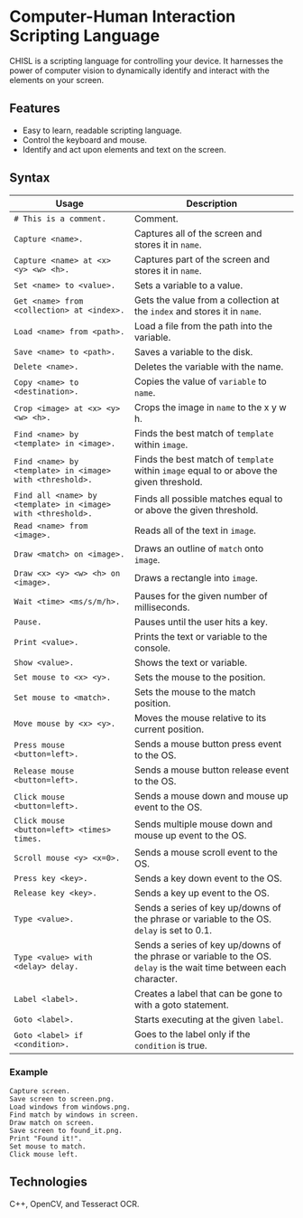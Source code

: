 # Computer-Human Interaction Scripting Language
CHISL is a scripting language for controlling your device. It harnesses the power of computer vision to dynamically identify and interact with the elements on your screen.

## Features
- Easy to learn, readable scripting language.
- Control the keyboard and mouse.
- Identify and act upon elements and text on the screen.

## Syntax
| Usage | Description |
|---|---|
| `# This is a comment.` | Comment. |
| `Capture <name>.` | Captures all of the screen and stores it in `name`. |
| `Capture <name> at <x> <y> <w> <h>.` | Captures part of the screen and stores it in `name`. |
| `Set <name> to <value>.` | Sets a variable to a value. |
| `Get <name> from <collection> at <index>.` | Gets the value from a collection at the `index` and stores it in `name`. |
| `Load <name> from <path>.` | Load a file from the path into the variable. |
| `Save <name> to <path>.` | Saves a variable to the disk. |
| `Delete <name>.` | Deletes the variable with the name. |
| `Copy <name> to <destination>.` | Copies the value of `variable` to `name`. |
| `Crop <image> at <x> <y> <w> <h>.` | Crops the image in `name` to the x y w h. |
| `Find <name> by <template> in <image>.` | Finds the best match of `template` within `image`. |
| `Find <name> by <template> in <image> with <threshold>.` | Finds the best match of `template` within `image` equal to or above the given threshold. |
| `Find all <name> by <template> in <image> with <threshold>.` | Finds all possible matches equal to or above the given threshold. |
| `Read <name> from <image>.` | Reads all of the text in `image`. |
| `Draw <match> on <image>.` | Draws an outline of `match` onto `image`. |
| `Draw <x> <y> <w> <h> on <image>.` | Draws a rectangle into `image`. |
| `Wait <time> <ms/s/m/h>.` | Pauses for the given number of milliseconds. |
| `Pause.` | Pauses until the user hits a key. |
| `Print <value>.` | Prints the text or variable to the console. |
| `Show <value>.` | Shows the text or variable. |
| `Set mouse to <x> <y>.` | Sets the mouse to the position. |
| `Set mouse to <match>.` | Sets the mouse to the match position. |
| `Move mouse by <x> <y>.` | Moves the mouse relative to its current position. |
| `Press mouse <button=left>.` | Sends a mouse button press event to the OS. |
| `Release mouse <button=left>.` | Sends a mouse button release event to the OS. |
| `Click mouse <button=left>.` | Sends a mouse down and mouse up event to the OS. |
| `Click mouse <button=left> <times> times.` | Sends multiple mouse down and mouse up event to the OS. |
| `Scroll mouse <y> <x=0>.` | Sends a mouse scroll event to the OS. |
| `Press key <key>.` | Sends a key down event to the OS. |
| `Release key <key>.` | Sends a key up event to the OS. |
| `Type <value>.` | Sends a series of key up/downs of the phrase or variable to the OS. `delay` is set to 0.1. |
| `Type <value> with <delay> delay.` | Sends a series of key up/downs of the phrase or variable to the OS. `delay` is the wait time between each character. |
| `Label <label>.` | Creates a label that can be gone to with a goto statement. |
| `Goto <label>.` | Starts executing at the given `label`. |
| `Goto <label> if <condition>.` | Goes to the label only if the `condition` is true. |

### Example
    Capture screen.
    Save screen to screen.png.
    Load windows from windows.png.
    Find match by windows in screen.
    Draw match on screen.
    Save screen to found_it.png.
    Print "Found it!".
    Set mouse to match.
    Click mouse left.

## Technologies
C++, OpenCV, and Tesseract OCR.